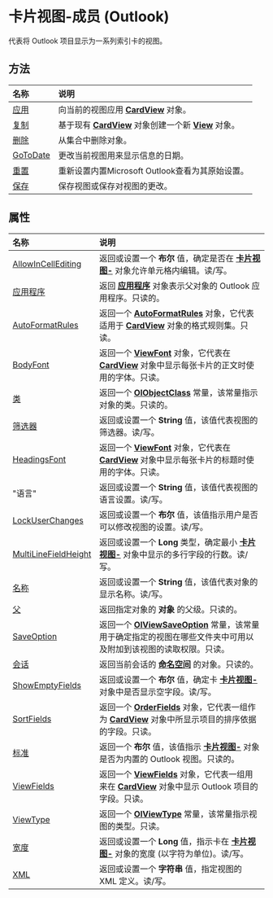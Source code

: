 
# 卡片视图-成员 (Outlook)


代表将 Outlook 项目显示为一系列索引卡的视图。


## 方法



|**名称**|**说明**|
|:-----|:-----|
|[应用](2fa94420-2780-0e48-3a8c-69ad220bb596.md)|向当前的视图应用  **[CardView](cdac229b-f2b6-9ecb-e1a7-b53509426570.md)** 对象。|
|[复制](36f59955-3bbb-99b4-af1a-3b0165470a89.md)|基于现有  **[CardView](cdac229b-f2b6-9ecb-e1a7-b53509426570.md)** 对象创建一个新 **[View](41c8d149-9912-1685-4c8b-3c849cc6f1ed.md)** 对象。|
|[删除](909c418b-7af7-ecee-f414-6bd38de15419.md)|从集合中删除对象。|
|[GoToDate](c68e379b-92cf-b93e-5f67-911767166d18.md)|更改当前视图用来显示信息的日期。|
|[重置](47d6e16a-e789-2224-ec11-0569f199f787.md)|重新设置内置Microsoft Outlook查看为其原始设置。|
|[保存](78d967c3-c685-89c3-0569-52af744b10fb.md)|保存视图或保存对视图的更改。|

## 属性



|**名称**|**说明**|
|:-----|:-----|
|[AllowInCellEditing](e33da36e-d56e-6001-41e1-d923c0d3e450.md)|返回或设置一个 **布尔** 值，确定是否在 **[卡片视图-](cdac229b-f2b6-9ecb-e1a7-b53509426570.md)** 对象允许单元格内编辑。读/写。|
|[应用程序](909d419d-4496-7cb2-1308-f571fddc94e3.md)|返回 **[应用程序](797003e7-ecd1-eccb-eaaf-32d6ddde8348.md)** 对象表示父对象的 Outlook 应用程序。只读的。|
|[AutoFormatRules](241c93c1-32bf-3a33-4de3-110ad7ee7a1c.md)|返回一个  **[AutoFormatRules](74514b71-964c-f17b-4df6-e1a5c5ed2b52.md)** 对象，它代表适用于 **[CardView](cdac229b-f2b6-9ecb-e1a7-b53509426570.md)** 对象的格式规则集。只读。|
|[BodyFont](8ac8c38b-999b-439e-266c-249770d946c7.md)|返回一个  **[ViewFont](cbd7c6ce-f49a-1627-0ad9-a019911fb47b.md)** 对象，它代表在 **[CardView](cdac229b-f2b6-9ecb-e1a7-b53509426570.md)** 对象中显示每张卡片的正文时使用的字体。只读。|
|[类](f2459359-ac20-4e35-acd8-f7269d35f829.md)|返回一个 **[OlObjectClass](33d724b3-df3c-2a7f-a80f-93b66d96f588.md)** 常量，该常量指示对象的类。只读的。|
|[筛选器](2ac2ed8b-9ce9-60a1-7b6a-b136c0d0ffff.md)|返回或设置一个 **String** 值，该值代表视图的筛选器。读/写。|
|[HeadingsFont](3287437e-4ac5-35f5-818a-caea608f8095.md)|返回一个  **[ViewFont](cbd7c6ce-f49a-1627-0ad9-a019911fb47b.md)** 对象，它代表在 **[CardView](cdac229b-f2b6-9ecb-e1a7-b53509426570.md)** 对象中显示每张卡片的标题时使用的字体。只读。|
|"语言"[](52738c62-e3a3-7c20-9c94-deff1b2b64b8.md)|返回或设置一个 **String** 值，该值代表视图的语言设置。读/写。|
|[LockUserChanges](a9fea66c-36b3-6c72-8aee-dc77ca8ae215.md)|返回或设置一个 **布尔** 值，该值指示用户是否可以修改视图的设置。读/写。|
|[MultiLineFieldHeight](71b87b15-ef48-9214-295c-731bb9fbc808.md)|返回或设置一个 **Long** 类型，确定最小 **[卡片视图-](cdac229b-f2b6-9ecb-e1a7-b53509426570.md)** 对象中显示的多行字段的行数。读/写。|
|[名称](dfa26fe4-e204-b3ec-9b3f-7352cc15b9c3.md)|返回或设置一个 **String** 值，该值代表对象的显示名称。读/写。|
|[父](11b7eb27-8b5b-e177-bf60-280c3a74b875.md)|返回指定对象的 **对象** 的父级。只读的。|
|[SaveOption](7b649142-2a4d-d9b6-e822-828d61cd01aa.md)|返回一个  **[OlViewSaveOption](c08bab4d-ecdd-a2ac-1cdc-fa910f9585e0.md)** 常量，该常量用于确定指定的视图在哪些文件夹中可用以及附加到该视图的读取权限。只读。|
|[会话](2a5b5f88-dc27-ce37-e93b-30c6310fc03b.md)|返回当前会话的 **[命名空间](f0dcaa19-07f5-5d42-a3bf-2e42b7885644.md)** 的对象。只读的。|
|[ShowEmptyFields](d2f4f4dd-3002-ab60-9aa5-c1cc70431523.md)|返回或设置一个 **布尔** 值，确定卡 **[卡片视图-](cdac229b-f2b6-9ecb-e1a7-b53509426570.md)** 对象中是否显示空字段。读/写。|
|[SortFields](619938a1-25aa-ffdf-01e1-9a12801245bd.md)|返回一个  **[OrderFields](e115fb80-352d-fd2e-c1c3-d266776fe122.md)** 对象，它代表一组作为 **[CardView](cdac229b-f2b6-9ecb-e1a7-b53509426570.md)** 对象中所显示项目的排序依据的字段。只读。|
|[标准](64a70f7f-e5c1-83b7-2750-787cbd18ea89.md)|返回一个 **布尔** 值，该值指示 **[卡片视图-](cdac229b-f2b6-9ecb-e1a7-b53509426570.md)** 对象是否为内置的 Outlook 视图。只读的。|
|[ViewFields](6e223f9f-b603-2a29-5cf8-5ae3cd891a39.md)|返回一个  **[ViewFields](2516faed-ed11-6cb3-ce9c-b6afa788e909.md)** 对象，它代表一组用来在 **[CardView](cdac229b-f2b6-9ecb-e1a7-b53509426570.md)** 对象中显示 Outlook 项目的字段。只读。|
|[ViewType](411f59e2-6deb-fafa-22cf-60740fc4d08c.md)|返回一个  **[OlViewType](f2fec9d0-55c2-0991-0e1b-4dd653fdf09d.md)** 常量，该常量指示视图的类型。只读。|
|[宽度](6140719b-1094-0991-a1d1-8d47e59bd25a.md)|返回或设置一个 **Long** 值，指示卡在 **[卡片视图-](cdac229b-f2b6-9ecb-e1a7-b53509426570.md)** 对象的宽度 (以字符为单位)。读/写。|
|[XML](a2be1e50-ae77-785c-0dc3-2b56c3a47cc7.md)|返回或设置一个 **字符串** 值，指定视图的 XML 定义。读/写。|
